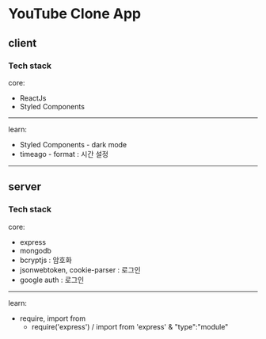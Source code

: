 # YouTube Clone App

## client

### Tech stack

core:

- ReactJs
- Styled Components

<hr />

learn:

- Styled Components - dark mode
- timeago - format : 시간 설정

<hr />

## server

### Tech stack

core:

- express
- mongodb
- bcryptjs : 암호화
- jsonwebtoken, cookie-parser : 로그인
- google auth : 로그인

<hr />

learn:

- require, import from
  - require('express') / import from 'express' & "type":"module"
